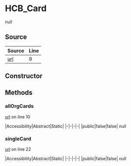 # HCB_Card

null
## Source
|Source|Line|
|-|-|
|[url](https://github.com/devramsean0/hcb.js/blob/97e0798/src/api_endpoints/card.ts#L9)|9|
## Constructor
## Methods
### allOrgCards
[url](https://github.com/devramsean0/hcb.js/blob/97e0798/src/api_endpoints/card.ts#L10) on line 10  

|Accessibility|Abstract|Static|
|-|-|-|-|
|public|false|false|
null

### singleCard
[url](https://github.com/devramsean0/hcb.js/blob/97e0798/src/api_endpoints/card.ts#L22) on line 22  

|Accessibility|Abstract|Static|
|-|-|-|-|
|public|false|false|
null
